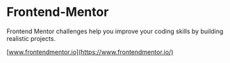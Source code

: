 # Frontend-Mentor

Frontend Mentor challenges help you improve your coding skills by building realistic projects.

[www.frontendmentor.io](https://www.frontendmentor.io/)
